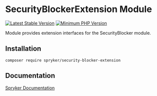 # SecurityBlockerExtension Module
[![Latest Stable Version](https://poser.pugx.org/spryker/security-blocker-extension/v/stable.svg)](https://packagist.org/packages/spryker/security-blocker-extension)
[![Minimum PHP Version](https://img.shields.io/badge/php-%3E%3D%208.0-8892BF.svg)](https://php.net/)

Module provides extension interfaces for the SecurityBlocker module.

## Installation

```
composer require spryker/security-blocker-extension
```

## Documentation

[Spryker Documentation](https://docs.spryker.com)
